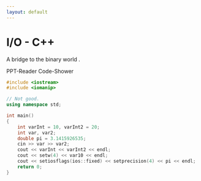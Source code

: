 ```yaml
---
layout: default
---
```


# <fluent-emoji-left-right-arrow/> I/O - C++
A bridge to the binary world <fluent-emoji-bridge-at-night/> <fluent-emoji-keycap-0/> <fluent-emoji-keycap-1/> .

PPT-Reader <fluent-emoji-cross-mark/> Code-Shower <fluent-emoji-check-mark/>

```cpp {all|12-15|12|13|14|15|all}
#include <iostream>
#include <iomanip>

// Not good.
using namespace std;

int main()
{
    int varInt = 10, varInt2 = 20;
    int var, var2;
    double pi = 3.1415926535;
    cin >> var >> var2;
    cout << varInt << varInt2 << endl;
    cout << setw(4) << var10 << endl;
    cout << setiosflags(ios::fixed) << setprecision(4) << pi << endl;
    return 0;
}
```
